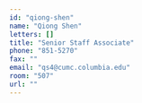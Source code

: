 ```yaml
---
id: "qiong-shen"
name: "Qiong Shen"
letters: []
title: "Senior Staff Associate"
phone: "851-5270"
fax: ""
email: "qs4@cumc.columbia.edu"
room: "507"
url: ""
---
```

